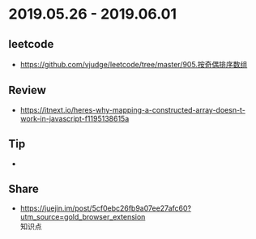 # 2019.05.26 - 2019.06.01

## leetcode
* https://github.com/vjudge/leetcode/tree/master/905.按奇偶排序数组

## Review
* https://itnext.io/heres-why-mapping-a-constructed-array-doesn-t-work-in-javascript-f1195138615a

## Tip
*

## Share
* https://juejin.im/post/5cf0ebc26fb9a07ee27afc60?utm_source=gold_browser_extension  
知识点
